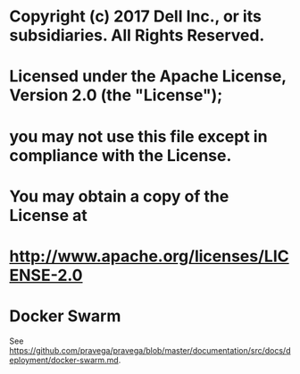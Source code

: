 #
# Copyright (c) 2017 Dell Inc., or its subsidiaries. All Rights Reserved.
#
# Licensed under the Apache License, Version 2.0 (the "License");
# you may not use this file except in compliance with the License.
# You may obtain a copy of the License at
#
#     http://www.apache.org/licenses/LICENSE-2.0
#
# Docker Swarm

See https://github.com/pravega/pravega/blob/master/documentation/src/docs/deployment/docker-swarm.md.